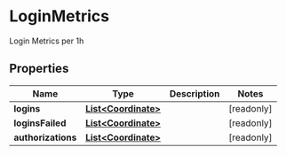 

# LoginMetrics

Login Metrics per 1h

## Properties

| Name | Type | Description | Notes |
|------------ | ------------- | ------------- | -------------|
|**logins** | [**List&lt;Coordinate&gt;**](Coordinate.md) |  |  [readonly] |
|**loginsFailed** | [**List&lt;Coordinate&gt;**](Coordinate.md) |  |  [readonly] |
|**authorizations** | [**List&lt;Coordinate&gt;**](Coordinate.md) |  |  [readonly] |



